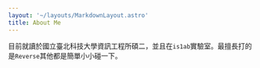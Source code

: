 ```yaml
---
layout: '~/layouts/MarkdownLayout.astro'
title: About Me
---
```


目前就讀於國立臺北科技大學資訊工程所碩二，並且在`is1ab`實驗室。最擅長打的是`Reverse`其他都是簡單小小碰一下。